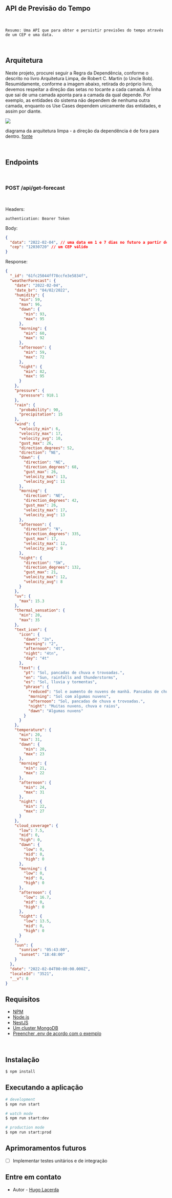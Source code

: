 ## API de Previsão do Tempo

</br>

    Resumo: Uma API que para obter e persistir previsões do tempo através de um CEP e uma data.

</br>

## Arquitetura

Neste projeto, procurei seguir a Regra da Dependência, conforme o descrito no livro Arquitetura Limpa, de Robert C. Martin (o Uncle Bob). Resumidamente, conforme a imagem abaixo, retirada do próprio livro, devemos respeitar a direção das setas no tocante a cada camada. A linha que sai de uma camada aponta para a camada da qual depende. Por exemplo, as entidades do sistema não dependem de nenhuma outra camada, enquanto os Use Cases dependem unicamente das entidades, e assim por diante.

![](https://res.cloudinary.com/dijxk2tpo/image/upload/v1643920490/clean-architecture_xgjlgl.jpg)

diagrama da arquitetura limpa - a direção da dependência é de fora para dentro.
[fonte](http://blog.cleancoder.com/uncle-bob/2012/08/13/the-clean-architecture.html)

</br>

## Endpoints

</br>

### POST /api/get-forecast

</br>

Headers:

    authentication: Bearer Token

Body:

```json
{
  "data": "2022-02-04", // uma data em 1 e 7 dias no futuro a partir do dia presente
  "cep": "12030720" // um CEP válido
}
```

Response:

```json
{
  "_id": "61fc25044ff78ccfe3e5834f",
  "weatherForecast": {
    "date": "2022-02-04",
    "date_br": "04/02/2022",
    "humidity": {
      "min": 59,
      "max": 96,
      "dawn": {
        "min": 93,
        "max": 95
      },
      "morning": {
        "min": 60,
        "max": 92
      },
      "afternoon": {
        "min": 59,
        "max": 72
      },
      "night": {
        "min": 82,
        "max": 95
      }
    },
    "pressure": {
      "pressure": 918.1
    },
    "rain": {
      "probability": 90,
      "precipitation": 15
    },
    "wind": {
      "velocity_min": 6,
      "velocity_max": 17,
      "velocity_avg": 10,
      "gust_max": 26,
      "direction_degrees": 52,
      "direction": "NE",
      "dawn": {
        "direction": "NE",
        "direction_degrees": 68,
        "gust_max": 26,
        "velocity_max": 13,
        "velocity_avg": 11
      },
      "morning": {
        "direction": "NE",
        "direction_degrees": 42,
        "gust_max": 26,
        "velocity_max": 17,
        "velocity_avg": 13
      },
      "afternoon": {
        "direction": "N",
        "direction_degrees": 335,
        "gust_max": 17,
        "velocity_max": 12,
        "velocity_avg": 9
      },
      "night": {
        "direction": "SW",
        "direction_degrees": 132,
        "gust_max": 21,
        "velocity_max": 12,
        "velocity_avg": 8
      }
    },
    "uv": {
      "max": 15.3
    },
    "thermal_sensation": {
      "min": 20,
      "max": 35
    },
    "text_icon": {
      "icon": {
        "dawn": "2n",
        "morning": "2",
        "afternoon": "4t",
        "night": "4tn",
        "day": "4t"
      },
      "text": {
        "pt": "Sol, pancadas de chuva e trovoadas.",
        "en": "Sun, rainfalls and thunderstorms",
        "es": "Sol, lluvia y tormentas",
        "phrase": {
          "reduced": "Sol e aumento de nuvens de manhã. Pancadas de chuva à tarde e à noite.",
          "morning": "Sol com algumas nuvens",
          "afternoon": "Sol, pancadas de chuva e trovoadas.",
          "night": "Muitas nuvens, chuva e raios",
          "dawn": "Algumas nuvens"
        }
      }
    },
    "temperature": {
      "min": 20,
      "max": 31,
      "dawn": {
        "min": 20,
        "max": 23
      },
      "morning": {
        "min": 21,
        "max": 22
      },
      "afternoon": {
        "min": 24,
        "max": 31
      },
      "night": {
        "min": 22,
        "max": 27
      }
    },
    "cloud_coverage": {
      "low": 7.5,
      "mid": 0,
      "high": 0,
      "dawn": {
        "low": 0,
        "mid": 0,
        "high": 0
      },
      "morning": {
        "low": 0,
        "mid": 0,
        "high": 0
      },
      "afternoon": {
        "low": 16.7,
        "mid": 0,
        "high": 0
      },
      "night": {
        "low": 13.5,
        "mid": 0,
        "high": 0
      }
    },
    "sun": {
      "sunrise": "05:43:00",
      "sunset": "18:48:00"
    }
  },
  "date": "2022-02-04T00:00:00.000Z",
  "localeId": "3521",
  "__v": 0
}
```

## Requisitos

- [NPM](https://github.com/npm/cli)
- [Node.js](https://github.com/nodejs/node)
- [NestJS](https://github.com/nestjs/nest)
- [Um cluster MongoDB](https://www.mongodb.com/)
- [Preencher .env de acordo com o exemplo](.env.example)

</br>

## Instalação

```bash
$ npm install
```

## Executando a aplicação

```bash
# development
$ npm run start

# watch mode
$ npm run start:dev

# production mode
$ npm run start:prod
```

## Aprimoramentos futuros

- [ ] Implementar testes unitários e de integração

## Entre em contato

- Autor - [Hugo Lacerda](https://www.hugolacerda.dev)
